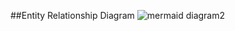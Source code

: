 ##Entity Relationship Diagram
![mermaid diagram2](https://github.com/masefa11/swe3313Project/assets/133131900/bf5788ac-03bf-423f-8434-85428ae0106e)

